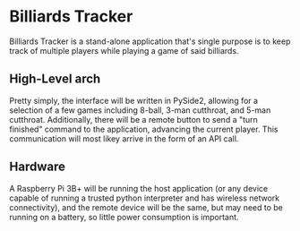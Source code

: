 # Billiards Tracker

Billiards Tracker is a stand-alone application that's single purpose is to keep track of multiple players while playing a game of said billiards.

## High-Level arch

Pretty simply, the interface will be written in PySide2, allowing for a selection of a few games including 8-ball, 3-man cutthroat, and 5-man cutthroat. Additionally, there will be a remote button to send a "turn finished" command to the application, advancing the current player. This communication will most likey arrive in the form of an API call.

## Hardware

A Raspberry Pi 3B+ will be running the host application (or any device capable of running a trusted python interpreter and has wireless network connectivity), and the remote device will be the same, but may need to be running on a battery, so little power consumption is important.